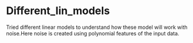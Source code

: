 # Different_lin_models
Tried different linear models to understand how these model will work with noise.Here noise is created using polynomial features of the input data.
